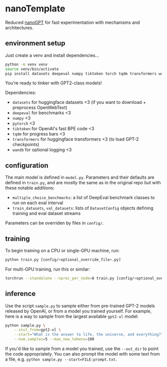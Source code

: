 # nanoTemplate

Reduced [nanoGPT](https://github.com/karpathy/nanoGPT) for fast experimentation with mechanisms and architectures.

## environment setup

Just create a venv and install dependencies...

```sh
python -m venv venv
source venv/bin/activate
pip install datasets deepeval numpy tiktoken torch tqdm transformers wandb 
```

You're ready to tinker with GPT2-class models!

Dependencies:

- `datasets` for huggingface datasets <3 (if you want to download + preprocess OpenWebText)
- `deepeval` for benchmarks <3
- `numpy` <3
- `pytorch` <3
- `tiktoken` for OpenAI's fast BPE code <3
- `tqdm` for progress bars <3
- `transformers` for huggingface transformers <3 (to load GPT-2 checkpoints)
- `wandb` for optional logging <3

## configuration

The main model is defined in `model.py`. Parameters and their defaults are defined in `train.py`, and are mostly the same as in the original repo but with these notable additions:

- `multiple_choice_benchmarks`: a list of DeepEval benchmark classes to run on each eval interval
- `train_datasets`, `val_datasets`: lists of `DatasetConfig` objects defining training and eval dataset streams

Parameters can be overriden by files in `config/`.

## training

To begin training on a CPU or single-GPU machine, run:

```sh
python train.py [config/<optional_override_file>.py]
```

For multi-GPU training, run this or similar:

```sh
torchrun --standalone --nproc_per_node=8 train.py [config/<optional_override_file>.py]
```


## inference

Use the script `sample.py` to sample either from pre-trained GPT-2 models released by OpenAI, or from a model you trained yourself. For example, here is a way to sample from the largest available `gpt2-xl` model:

```sh
python sample.py \
    --init_from=gpt2-xl \
    --start="What is the answer to life, the universe, and everything?" \
    --num_samples=5 --max_new_tokens=100
```

If you'd like to sample from a model you trained, use the `--out_dir` to point the code appropriately. You can also prompt the model with some text from a file, e.g. ```python sample.py --start=FILE:prompt.txt```.
